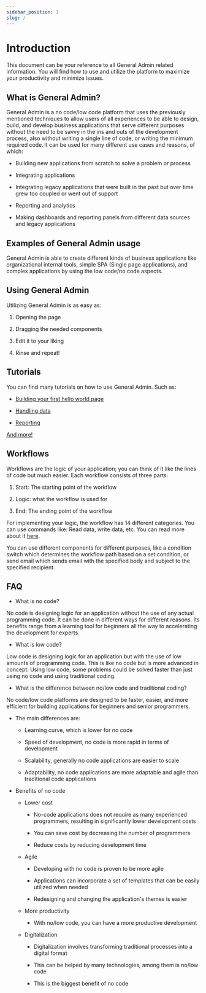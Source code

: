 ```yaml
---
sidebar_position: 1
slug: /
---
```


# Introduction

This document can be your reference to all General Admin related information. You
will find how to use and utilize the platform to maximize your
productivity and minimize issues.

## What is General Admin?

General Admin is a no code/low code platform that uses the previously
mentioned techniques to allow users of all experiences to be able to
design, build, and develop business applications that serve different
purposes without the need to be savvy in the ins and outs of the
development process, also without writing a single line of code, or
writing the minimum required code. It can be used for many different use
cases and reasons, of which:

- Building new applications from scratch to solve a problem or
  process

- Integrating applications

- Integrating legacy applications that were built in the past but over
  time grew too coupled or went out of support

- Reporting and analytics

- Making dashboards and reporting panels from different data sources
  and legacy applications

## Examples of General Admin usage

General Admin is able to create different kinds of business applications like
organizational internal tools, simple SPA (Single page
applications), and complex applications by
using the low code/no code aspects.

## Using General Admin

Utilizing General Admin is as easy as:

1. Opening the page

2. Dragging the needed components

3. Edit it to your liking

4. Rinse and repeat!

## Tutorials

You can find many tutorials on how to use General Admin. Such as:

- [Building your first hello world page](./Tutorials/hello-world.md)

- [Handling data](./Tutorials/data.md)

- [Reporting](./Tutorials/reporting.md)

[And more!](./category/tutorials)

## Workflows

Workflows are the logic of your application; you can think of it like
the lines of code but much easier. Each workflow consists of three
parts:

1. Start: The starting point of the workflow

2. Logic: what the workflow is used for

3. End: The ending point of the workflow

For implementing your logic, the workflow has 14 different categories.
You can use commands like: Read data, write data, etc. You can read more
about it [here](/category/workflows/).

You can use different components for different purposes, like a
condition switch which determines the workflow path based on a set
condition, or send email which sends email with the specified body and
subject to the specified recipient.

## FAQ

- What is no code?

No code is designing logic for an application without the use of any
actual programming code. It can be done in different ways for different
reasons. Its benefits range from a learning tool for beginners all the
way to accelerating the development for experts.

- What is low code?

Low code is designing logic for an application but with the use of low
amounts of programming code. This is like no code but is more advanced
in concept. Using low code, some problems could be solved faster than
just using no code and using traditional coding.

- What is the difference between no/low code and traditional coding?

No code/low code platforms are designed to be faster, easier, and more
efficient for building applications for beginners and senior
programmers.

  - The main differences are:

    - Learning curve, which is lower for no code

    - Speed of development, no code is more rapid in terms of development

    - Scalability, generally no code applications are easier to scale

    - Adaptability, no code applications are more adaptable and agile than traditional code applications


  - Benefits of no code

    - Lower cost
  
      - No-code applications does not require as many experienced programmers, resulting in significantly lower development costs
  
      - You can save cost by decreasing the number of programmers
  
      - Reduce costs by reducing development time
  
    - Agile
  
      - Developing with no code is proven to be more agile
  
      - Applications can incorporate a set of templates that can be easily utilized when needed
  
      - Redesigning and changing the application's themes is easier
  
    - More productivity
  
      - With no/low code, you can have a more productive development
  
    - Digitalization
  
      - Digitalization involves transforming traditional processes into a digital format
  
      - This can be helped by many technologies, among them is no/low code
  
      - This is the biggest benefit of no code
